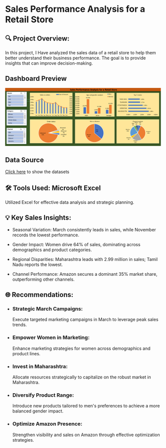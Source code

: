 # Sales Performance Analysis for a Retail Store

## 🔍 Project Overview:
 In this project, I Have analyzed the sales data of a retail store to help them better understand their business performance. The goal is to provide insights that 
 can improve decision-making.


## Dashboard Preview

![Dashboard](./Image/Retail_store_analysis_dashboard.png)

## Data Source

[Click here](./Sales_dataset.csv) to show the datasets

## 🛠️ Tools Used: Microsoft Excel
Utilized Excel for effective data analysis and strategic planning.

## 💡 Key Sales Insights:
- Seasonal Variation: March consistently leads in sales, while November records the lowest performance.

- Gender Impact: Women drive 64% of sales, dominating across demographics and product categories.

- Regional Disparities: Maharashtra leads with 2.99 million in sales; Tamil Nadu reports the lowest.

- Channel Performance: Amazon secures a dominant 35% market share, outperforming other channels.

## 🌐 Recommendations:
- ### Strategic March Campaigns:
  Execute targeted marketing campaigns in March to leverage peak sales trends.
- ### Empower Women in Marketing:
  Enhance marketing strategies for women across demographics and product lines.
- ### Invest in Maharashtra:
  Allocate resources strategically to capitalize on the robust market in Maharashtra.
- ### Diversify Product Range:
  Introduce new products tailored to men's preferences to achieve a more balanced gender impact.
- ### Optimize Amazon Presence:
  Strengthen visibility and sales on Amazon through effective optimization strategies.


